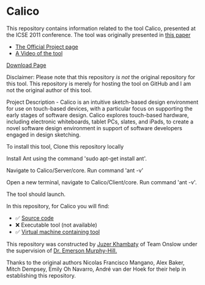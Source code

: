 ﻿Calico
======

This repository contains information related to the tool Calico, presented at the ICSE 2011 conference. The tool was originally presented in <a href = "http://dl.acm.org/citation.cfm?id=2574928"> this paper </a> <br/>

<ul>
<li><a href = "http://sdcl.ics.uci.edu/research/calico/">The Official Project page </a></li>
<li><a href = "https://youtu.be/VU4jIjT1B5Y"> A Video of the tool </a></li>
</ul>

<a href = "https://github.com/uci-sdcl/Calico"> Download Page </a> <br/>

Disclaimer: Please note that this repository <i>is not</i> the original repository for this tool. This repository is merely for hosting the tool on GitHub and I am not the original author of this tool.

Project Description - 
Calico is an intuitive sketch-based design environment for use on touch-based devices, with a particular focus on supporting the early stages of software design. Calico explores touch-based hardware, including electronic whiteboards, tablet PCs, slates, and iPads, to create a novel software design environment in support of software developers engaged in design sketching.

To install this tool, Clone this repository locally

Install Ant using the command 'sudo apt-get install ant'.

Navigate to Calico/Server/core. Run command 'ant -v'

Open a new terminal, navigate to Calico/Client/core. Run command 'ant -v'.

The tool should launch.


In this repository, for Calico you will find:

* :white_check_mark: [Source code](.)
* :x: Executable tool (not available)
* :white_check_mark: [Virtual machine containing tool](http://go.ncsu.edu/SE-tool-VMs)



This repository was constructed by <a href="https://github.com/juzer10">Juzer Khambaty</a> of Team Onslow under the supervision of <a href="https://github.com/CaptainEmerson">Dr. Emerson Murphy-Hill.</a>

Thanks to the original authors Nicolas Francisco Mangano, Alex Baker, Mitch Dempsey, Emily Oh Navarro, André van der Hoek for their help in establishing this repository.
